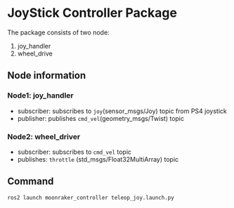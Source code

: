 # JoyStick Controller Package

The package consists of two node: 
1. joy_handler
2. wheel_drive

## Node information
### Node1: joy_handler
* subscriber: subscribes to `joy`(sensor_msgs/Joy) topic from PS4 joystick
* publisher: publishes `cmd_vel`(geometry_msgs/Twist) topic

### Node2: wheel_driver
* subscriber: subscribes to `cmd_vel` topic
* publishes: `throttle` (std_msgs/Float32MultiArray) topic


## Command
```
ros2 launch moonraker_controller teleop_joy.launch.py
```